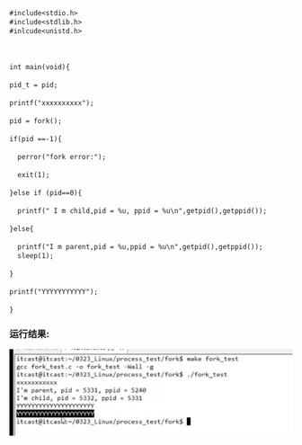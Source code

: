 
``` 
#include<stdio.h>
#include<stdlib.h>
#inlcude<unistd.h>



int main(void){

pid_t = pid;

printf("xxxxxxxxxx");

pid = fork();

if(pid ==-1){

  perror("fork error:");

  exit(1);

}else if (pid==0){

  printf(" I m child,pid = %u, ppid = %u\n",getpid(),getppid());

}else{

  printf("I m parent,pid = %u,ppid = %u\n",getpid(),getppid());
  sleep(1);

}

printf("YYYYYYYYYYY");

}
```

### 运行结果:
![fork2](https://github.com/DDDDarcy/CPPAdvancedStudy/blob/main/fork1.jpg)
